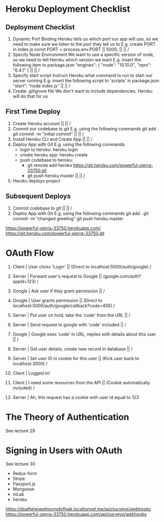 # Heroku Deployment Checklist

## Deployment Checklist

01. Dynamic Port Binding
Heroku tells us which port our app will use, 
so we need to make sure we listen to the port 
they tell us to
E.g. create PORT in index.js
    const PORT = process.env.PORT || 5000;
            ||
            ||
            \/
02. Specify Node Environment
We want to use a specific version of node, 
so we need to tell Heroku which version we want
E.g. insert the following item to package.json
    "engines": {
        "node": "10.10.0",
        "npm": "6.4.1"
    }
            ||
            ||
            \/
03. Specify start script
Instruct Heroku what command to run to start
our server running
E.g. insert the following script to 'scripts' 
in package.json
    "start": "node index.js"
            ||
            ||
            \/
04. Create .gitignore file
We don't want to include dependencies, Heroku 
will do that for us

## First Time Deploy

01. Create Heroku account
            ||
            ||
            \/
02. Commit our codebase to git
E.g. using the following commands
    git add . 
    git commit -m "initial commit"
            ||
            ||
            \/
03. Install Heroku CLI and Create App
            ||
            ||
            \/
04. Deploy App with Git
E.g. using the following commands
    - login to heroku: heroku login
    - create heroku app: heroku create
    - push codebase to heroku: 
        + git remote add heroku https://git.heroku.com/powerful-sierra-33750.git
        + git push heroku master
            ||
            ||
            \/
05. Heroku deploys project

## Subsequent Deploys

01. Commit codebase to git
            ||
            ||
            \/
02. Deploy App with Git
E.g. using the following commands
    git add .
    git commit -m "changed greeting"
    git push heroku master

https://powerful-sierra-33750.herokuapp.com/
https://git.heroku.com/powerful-sierra-33750.git

# OAuth Flow

01. Client | User clicks 'Login' 
    || (Direct to localhost:5000/auth/google)
    \/
02. Server | Forward user's request to Google
    || (google.com/auth?appId=123)
    \/
03. Google | Ask user if they grant permission
    || 
    \/
04. Google | User grants permission
    || (Direct to localhost:5000/auth/google/callback?code=456)
    \/
05. Server | Put user on hold, take the 'code' from the URL
    ||
    \/
06. Server | Send request to google with 'code' included
    ||
    \/
07. Google | Google sees 'code' in URL, replies with details about this user
    ||
    \/
08. Server | Get user details, create new record in database
    ||
    \/
09. Server | Set user ID in cookie for this user
    || (Kick user back to localhost:3000)
    \/
10. Client | Logged in!
    
11. Client | I need some resources from the API
    || (Cookie automatically included)
    \/
12. Server | Ah, this request has a cookie with user id equal to 123

# The Theory of Authentication
See lecture 29

# Signing in Users with OAuth
See lecture 30

- Redux-form
- Stripe
- Passport.js
- Mongoose
- mLab
- heroku

https://dsajfqheiwqhixcnvdsfhajk.localtunnel.me/api/surveys/webhooks
https://powerful-sierra-33750.herokuapp.com/api/surveys/webhooks